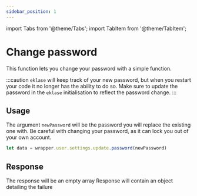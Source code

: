 ```yaml
---
sidebar_position: 1
---
```


import Tabs from '@theme/Tabs';
import TabItem from '@theme/TabItem';

# Change password

This function lets you change your password with a simple function.

:::caution 
`eklase` will keep track of your new password, but when you restart your code it no longer has the ability to do so. Make sure to update the password in the `eklase` initialisation to reflect the password change.
:::

## Usage

The argument `newPassword` will be the password you will replace the existing one with. Be careful with changing your password, as it can lock you out of your own account.

```js
let data = wrapper.user.settings.update.password(newPassword)
```

## Response

<Tabs>
  <TabItem value="success" label="Success" default>
    The response will be an empty array
  </TabItem>
  <TabItem value="failure" label="Failure">
    Response will contain an object detailing the failure
  </TabItem>
</Tabs>